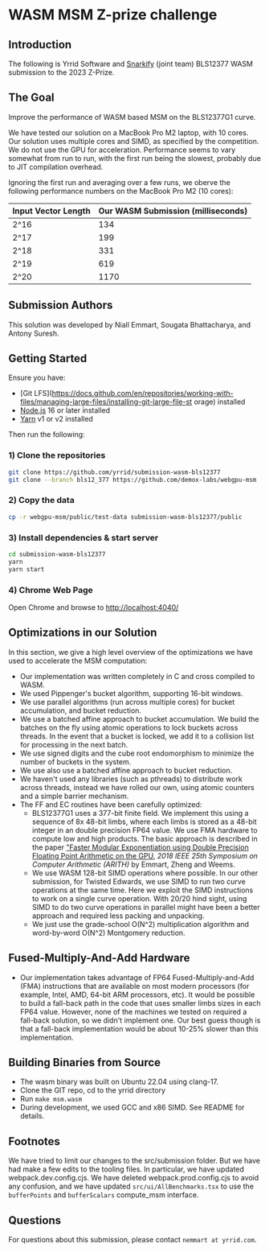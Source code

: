 # WASM MSM Z-prize challenge

## Introduction

The following is Yrrid Software and [Snarkify](https://snarkify.io/) (joint team) BLS12377 WASM submission to the 2023 Z-Prize.

## The Goal

Improve the performance of WASM based MSM on the BLS12377G1 curve.

We have tested our solution on a MacBook Pro M2 laptop, with 10 cores.  Our solution uses multiple cores and
SIMD, as specified by the competition.  We do not use the GPU for acceleration.  Performance seems
to vary somewhat from run to run, with the first run being the slowest, probably due to JIT compilation overhead.
 
Ignoring the first run and averaging over a few runs, we oberve the following performance numbers on the MacBook Pro M2
(10 cores):

|Input Vector Length | Our WASM Submission (milliseconds) | 
| --- | --- |
| 2^16 | 134 |
| 2^17 | 199 |
| 2^18 | 331 | 
| 2^19 | 619 | 
| 2^20 | 1170 | 

## Submission Authors

This solution was developed by Niall Emmart, Sougata Bhattacharya, and Antony Suresh.  

## Getting Started

Ensure you have:

- [Git LFS](https://docs.github.com/en/repositories/working-with-files/managing-large-files/installing-git-large-file-st
orage)  installed
- [Node.js](https://nodejs.org) 16 or later installed
- [Yarn](https://yarnpkg.com) v1 or v2 installed

Then run the following:

### 1) Clone the repositories

```bash
git clone https://github.com/yrrid/submission-wasm-bls12377
git clone --branch bls12_377 https://github.com/demox-labs/webgpu-msm
```

### 2) Copy the data

```bash
cp -r webgpu-msm/public/test-data submission-wasm-bls12377/public
```

### 3) Install dependencies & start server

```bash
cd submission-wasm-bls12377
yarn
yarn start
```

### 4) Chrome Web Page

Open Chrome and browse to [http://localhost:4040/](http://localhost:4040/)

## Optimizations in our Solution

In this section, we give a high level overview of the optimizations we have used to accelerate the MSM computation:

-  Our implementation was written completely in C and cross compiled to WASM.
-  We used Pippenger's bucket algorithm, supporting  16-bit windows.
-  We use parallel algorithms (run across multiple cores) for bucket accumulation, and bucket reduction.
-  We use a batched affine approach to bucket accumulation.  We build the batches on the fly using atomic
   operations to lock buckets across threads.  In the event that a bucket is locked, we add it to a collision
   list for processing in the next batch.
-  We use signed digits and the cube root endomorphism to minimize the number of buckets in the system.
-  We use also use a batched affine approach to bucket reduction.
-  We haven't used any libraries (such as pthreads) to distribute work across threads, instead we have rolled our
   own, using atomic counters and a simple barrier mechanism.  
-  The FF and EC routines have been carefully optimized:
   - BLS12377G1 uses a 377-bit finite field.  We implement this using a sequence of 8x 48-bit limbs, where each 
     limbs is stored as a 48-bit integer in an double precision FP64 value.   We use FMA hardware to compute low 
     and high products.  The basic approach is described in the paper ["Faster Modular Exponentiation using 
     Double Precision Floating Point Arithmetic on the GPU](http://www.acsel-lab.com/arithmetic/arith25/pdf/17.pdf), 
     *2018 IEEE 25th Symposium on Computer Arithmetic (ARITH)* by Emmart, Zheng and Weems.
   - We use WASM 128-bit SIMD operations where possible.  In our other submission, for Twisted Edwards, we use
     SIMD to run two curve operations at the same time.  Here we exploit the SIMD instructions to work on a single
     curve operation.   With 20/20 hind sight, using SIMD to do two curve operations in parallel might have been
     a better approach and required less packing and unpacking.
   - We just use the grade-school O(N^2) multiplication algorithm and word-by-word O(N^2) Montgomery
     reduction.

## Fused-Multiply-And-Add Hardware

- Our implementation takes advantage of FP64 Fused-Multiply-and-Add (FMA) instructions that are available on most modern processors
  (for example, Intel, AMD, 64-bit ARM processors, etc).  It would be possible to build a fall-back path in the code that uses smaller
  limbs sizes in each FP64 value.  However, none of the machines we tested on required a fall-back solution, so we didn't implement one. 
  Our best guess though is that a fall-back implementation would be about 10-25% slower than this implementation.

## Building Binaries from Source

- The wasm binary was built on Ubuntu 22.04 using clang-17.
- Clone the GIT repo, cd to the yrrid directory
- Run `make msm.wasm` 
- During development, we used GCC and x86 SIMD.  See README for details.

## Footnotes

We have tried to limit our changes to the src/submission folder.  But we have had make a few edits
to the tooling files.  In particular, we have updated webpack.dev.config.cjs.  We have deleted 
webpack.prod.config.cjs to avoid any confusion, and we have updated `src/ui/AllBenchmarks.tsx`
to use the `bufferPoints` and `bufferScalars` compute_msm interface.

## Questions

For questions about this submission, please contact `nemmart at yrrid.com`.
